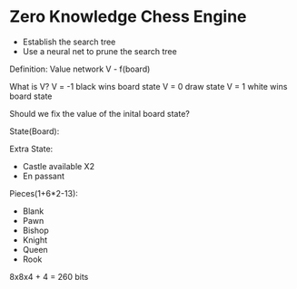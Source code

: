 # Zero Knowledge Chess Engine

* Establish the search tree
* Use a neural net to prune the search tree

Definition: Value network
V - f(board)

What is V?
V = -1 black wins board state
V = 0 draw state
V = 1 white wins board state

Should we fix the value of the inital board state?

State(Board):

Extra State:
* Castle available X2
* En passant

Pieces(1+6*2-13):
* Blank
* Pawn
* Bishop
* Knight
* Queen
* Rook

8x8x4 + 4 = 260 bits